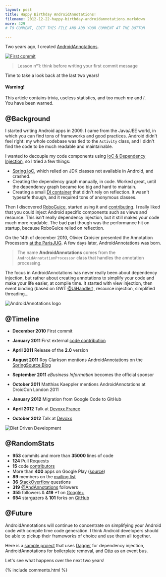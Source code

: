 ```yaml
---
layout: post
title: Happy Birthday AndroidAnnotations!
filename: 2012-12-22-happy-birthday-androidannotations.markdown
more: 429
# TO COMMENT, EDIT THIS FILE AND ADD YOUR COMMENT AT THE BOTTOM

---
```


Two years ago, I created [AndroidAnnotations](http://androidannotations.org). 

[![First commit](/static/blog_img/first_commit.png)](https://github.com/excilys/androidannotations/commit/df8981f2e224bb0e85f0c299c03945ceaf9e2ec7)

> Lesson n°1: think before writing your first commit message

Time to take a look back at the last two years!

<div class="alert alert-block">
  <h4>Warning!</h4>
  This article contains trivia, useless statistics, and too much <em>me</em> and <em>I</em>.<br />
You have been warned.
</div>

## @Background

I started writing Android apps in 2009. I came from the Java/JEE world, in which you can find tons of frameworks and good practices. Android didn't feel right: my whole codebase was tied to the `Activity` class, and I didn't find the code to be much readable and maintainable.

I wanted to decouple my code components using [IoC & Dependency Injection](http://en.wikipedia.org/wiki/Dependency_injection), so I tried a few things:

* [Spring IoC](http://en.wikipedia.org/wiki/Spring_Framework), which relied on JDK classes not available in Android, and crashed.
* Creating the dependency graph manually, in code. Worked great, until the dependency graph became too big and hard to maintain.
* Creating a small [DI container](http://code.google.com/p/yasdic/) that didn't rely on reflection. It wasn't typesafe though, and it required tons of anonymous classes.

Then I discovered [RoboGuice](http://roboguice.org), started using it and [contributing](https://github.com/emmby/roboguice/graphs/contributors). I really liked that you could inject Android specific components such as views and resource. This isn't really dependency injection, but it still makes your code much more readable. The bad part though was the performance hit on startup, because RoboGuice relied on reflection.

On the 14th of december 2010, Olivier Croisier presented the Annotation Processors [at the ParisJUG](http://www.parisjug.org/xwiki/bin/view/Meeting/20101214). A few days later, AndroidAnnotations was born.

> The name **AndroidAnnotations** comes from the `AndroidAnnotationProcessor` class that handles the annotation processing.

The focus in AndroidAnnotations has never really been about dependency injection, but rather about creating annotations to simplify your code and make your life easier, at compile time. It started with view injection, then event binding (based on GWT [@UiHandler](http://google-web-toolkit.googlecode.com/svn/javadoc/2.0/com/google/gwt/uibinder/client/UiHandler.html)), resource injection, simplified threading…

![AndroidAnnotations logo](/static/blog_img/logo.png)

## @Timeline

* **December 2010** First commit

* **January 2011** First external [code contribution](http://code.google.com/p/androidannotations/issues/detail?id=1)

* **April 2011** Release of the **2.0** version

* **August 2011** Roy Clarkson mentions AndroidAnnotations on the [SpringSource Blog](http://blog.springsource.com/2011/08/26/clean-code-with-android/)

* **September 2011** *eBusiness Information* becomes the official sponsor

* **October 2011** Matthias Kaeppler mentions AndroidAnnotations at DroidCon London 2011

* **January 2012** Migration from Google Code to GitHub

* **April 2012** Talk at [Devoxx France](http://www.parleys.com/#id=3259)

* **October 2012** Talk at [Devoxx](http://www.parleys.com/#id=3550)

![Diet Driven Development](/static/blog_img/ddd.png)

## @RandomStats

* **953** commits and more than **35000** lines of code
* **124** Pull Requests
* **15** code [contributors](https://github.com/excilys/androidannotations/graphs/contributors)
* More than **400** apps on Google Play ([source](http://www.appbrain.com/stats/libraries/details/android-annotations/androidannotations))
* **89** members on the [mailing list](http://groups.google.com/group/androidannotations)
* **36** [StackOverflow](http://stackoverflow.com/questions/tagged/android-annotations) questions
* **319** [@AndAnnotations](https://twitter.com/andannotations) followers
* **355** followers &amp; **419** *+1*  on [Google+](https://plus.google.com/u/0/106206799999983258245/posts)
* **654** stargazers &amp; **101** forks on [GitHub](https://github.com/excilys/androidannotations)


## @Future

AndroidAnnotations will continue to concentrate on simplifying your Android code with compile time code generation. I think Android developers should be able to pickup their frameworks of choice and use them all together.

Here is a [sample project](https://github.com/pyricau/CleanAndroidCode) that uses [Dagger](http://square.github.com/dagger/) for dependency injection, AndroidAnnotations for boilerplate removal, and [Otto](http://square.github.com/otto/) as an event bus.

Let's see what happens over the next two years!

{% include comments.html %}

<!--

To comment, copy and paste the following block

## [Nickname](http://website)
Comment

-->
